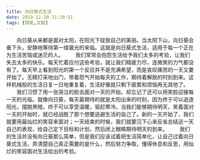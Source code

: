 ```yaml
---
title: 向日葵式生活
date: 2019-12-20 21:20:51
tags: [随笔,文献]
---
```

&emsp;&emsp;向日葵从来都是面对太阳，在阳光下绽放自己的美丽。当太阳下山，向日葵会垂下头，安静地等待第一缕晨光的来临。这就是向日葵式生活，适用于每一个正在为生活苦恼或迷茫的人。
&emsp;&emsp;我们常常会抱怨生活给予我们太多的考验，让我们失去太多的快乐。每天忙着应付这些考验，就让我们精疲力尽，连微笑的力气都没有了。每天早上看到阳光的第一个反应并不是充满希望，而是哀叹痛苦的一天又要开始了。无精打采地出门，带着怨气开始每天的工作，期待着解脱的时刻到来。这样机械般的生活日复一日地重复着，生活好像就只剩下疲累和烦恼再无其他了。
&emsp;&emsp;我们习惯了用一张哭泣的脸去面对一天的开始，却忘记了还可以用笑脸迎接每一天的光临。就像向日葵，每天最期待的就是太阳出来的时刻，因为终于可以追逐阳光，摆脱黑暗，终于可以享受温暖，驱赶寒冷。当我们能够期待明天，笑着面对一天的开始时，就已经战胜了那个想要逃避生活的自己了。新的一天开始了，我们就要用最灿烂的笑容来面对；一天结束的时候，我们就要沉下心来反省总结这一天自己的表现，给自己定下目标和计划，然后闭上眼睛期待明天的到来。
&emsp;&emsp;我们的生活并没有向日葵那么简单，但是我们应该试着把生活简单化，让自己过着向日葵式生活，弄清楚自己真正需要的是什么，然后努力争取，懂得休息和反思，用灿烂的笑容面对生活给出的考验。
